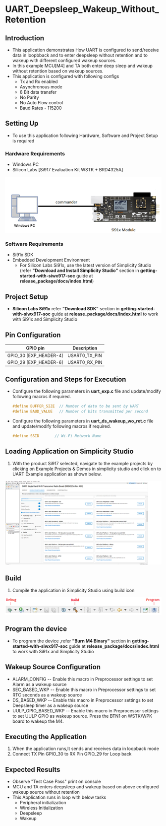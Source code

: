 # UART_Deepsleep_Wakeup_Without_Retention

## Introduction 
- This application demonstrates How UART is configured to send/receive data in loopbback and to enter deepsleep without retention and to wakeup with different configured wakeup sources.
- In this example MCU[M4] and TA both enter deep sleep and wakeup without retention based on wakeup sources.
- This application is configured with following configs
  - Tx and Rx enabled
  - Asynchronous mode
  - 8 Bit data transfer
  - No Parity
  - No Auto Flow control
  - Baud Rates - 115200
  
## Setting Up 
- To use this application following Hardware, Software and Project Setup is required

### Hardware Requirements
  - Windows PC 
  - Silicon Labs [Si917 Evaluation Kit WSTK + BRD4325A]
  
![Figure: Introduction](resources/readme/image506a.png)

### Software Requirements
  - Si91x SDK
  - Embedded Development Environment
    - For Silicon Labs Si91x, use the latest version of Simplicity Studio (refer **"Download and Install Simplicity Studio"** section in **getting-started-with-siwx917-soc** guide at **release_package/docs/index.html**)
   

## Project Setup
- **Silicon Labs Si91x** refer **"Download SDK"** section in **getting-started-with-siwx917-soc** guide at **release_package/docs/index.html** to work with Si91x and Simplicity Studio

## Pin Configuration
|GPIO pin  | Description|
|--- | --- |
|GPIO_30 [EXP_HEADER-4]|USART0_TX_PIN |
|GPIO_29 [EXP_HEADER-6]|USART0_RX_PIN |

## Configuration and Steps for Execution

- Configure the following parameters in **uart_exp.c** file and update/modify following macros if required. 
   ```C
   #define BUFFER_SIZE  // Number of data to be sent by UART
   #define BAUD_VALUE   // Number of bits transmitted per second
   ``` 

- Configure the following parameters in **uart_ds_wakeup_wo_ret.c** file and update/modify following macros if required. 
   ```C
   #define SSID       // Wi-Fi Network Name
  ``` 

## Loading Application on Simplicity Studio
1. With the product Si917 selected, navigate to the example projects by clicking on Example Projects & Demos 
   in simplicity studio and click on to UART Example application as shown below.

![Figure:](resources/readme/image506b.png)

## Build
1. Compile the application in Simplicity Studio using build icon

![Figure: Build run and Debug](resources/readme/image506c.png)

## Program the device
- To program the device ,refer **"Burn M4 Binary"** section in **getting-started-with-siwx917-soc** guide at **release_package/docs/index.html** to work with Si91x and Simplicity Studio


## Wakeup Source Configuration
- ALARM_CONFIG        -- Enable this macro in Preprocessor settings to set Alarm as a wakeup source 
- SEC_BASED_WKP 	  -- Enable this macro in Preprocessor settings to set RTC seconds as a wakeup source 
- DS_BASED_WKP        -- Enable this macro in Preprocessor settings to set Deepsleep timer as a wakeup source 
- UULP_GPIO_BASED_WKP -- Enable this macro in Preprocessor settings to set UULP GPIO as wakeup source. Press the BTN1 on WSTK/WPK board to wakeup the M4.

## Executing the Application
1. When the application runs,It sends and receives data in loopback mode
2. Connect TX Pin GPIO_30 to RX Pin GPIO_29 for Loop back

## Expected Results 
-  Observe "Test Case Pass" print on console 
 - MCU and TA enters deepsleep and wakeup based on above configured wakeup source without retention
 - This Application runs in loop with below tasks
    - Peripheral initialization 
    - Wireless Initialization
	- Deepsleep
	- Wakeup 
 